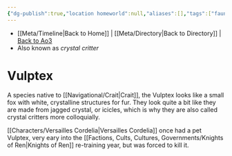 ```yaml
---
{"dg-publish":true,"location homeworld":null,"aliases":[],"tags":["fauna"],"permalink":"/fauna-flora/vulptex/","dgPassFrontmatter":true}
---
```


- [[Meta/Timeline\|Back to Home]] | [[Meta/Directory\|Back to Directory]] | [Back to Ao3](https://archiveofourown.org/works/19334440/chapters/45992584)
- Also known as *crystal critter*

# Vulptex
A species native to [[Navigational/Crait\|Crait]], the Vulptex looks like a small fox with white, crystalline structures for fur. They look quite a bit like they are made from jagged crystal, or icicles, which is why they are also called crystal critters more colloquially. 

[[Characters/Versailles Cordelia\|Versailles Cordelia]] once had a pet Vulptex, very eary into the [[Factions, Cults, Cultures, Governments/Knights of Ren\|Knights of Ren]] re-training year, but was forced to kill it. 